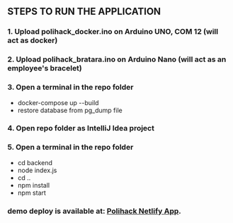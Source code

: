 ## STEPS TO RUN THE APPLICATION

### 1. Upload polihack_docker.ino on Arduino UNO, COM 12 (will act as docker)
### 2. Upload polihack_bratara.ino on Arduino Nano (will act as an employee's bracelet)

### 3. Open a terminal in the repo folder
* docker-compose up --build
* restore database from pg_dump file

### 4. Open repo folder as IntelliJ Idea project
### 5. Open a terminal in the repo folder 
* cd backend
* node index.js
* cd ..
* npm install
* npm start

### demo deploy is available at: [Polihack Netlify App](https://polihack.netlify.com/).